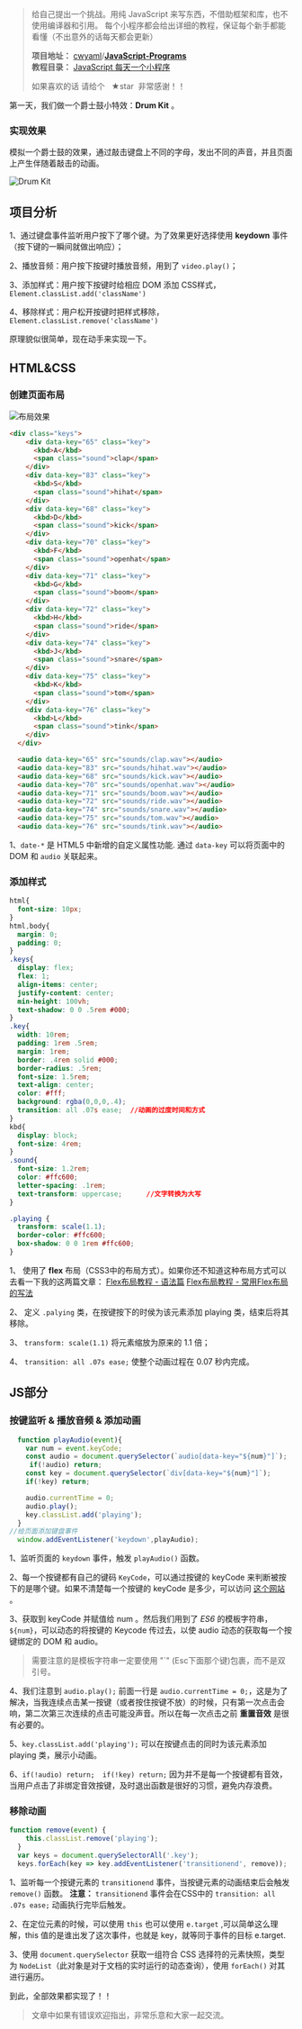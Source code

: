 > 给自己提出一个挑战。用纯 JavaScript 来写东西，不借助框架和库，也不使用编译器和引用。
> 每个小程序都会给出详细的教程，保证每个新手都能看懂（不出意外的话每天都会更新） <br>
>
> **项目地址：** [cwyaml](https://github.com/cwyaml)/**[JavaScript-Programs](https://github.com/cwyaml/JavaScript-Programs)**  <br>
> **教程目录：** [JavaScript 每天一个小程序](http://www.jianshu.com/p/81d379ba9003) <br>
>
> 如果喜欢的话 请给个   ★star  非常感谢！！

第一天，我们做一个爵士鼓小特效：**Drum Kit** 。

### 实现效果
模拟一个爵士鼓的效果，通过敲击键盘上不同的字母，发出不同的声音，并且页面上产生伴随着敲击的动画。

![Drum Kit](http://upload-images.jianshu.io/upload_images/4030390-1c586f07f4c12fce.gif?imageMogr2/auto-orient/strip)

## 项目分析
1、通过键盘事件监听用户按下了哪个键。为了效果更好选择使用 **keydown** 事件（按下键的一瞬间就做出响应）；

2、播放音频：用户按下按键时播放音频，用到了 `video.play()`；

3、添加样式：用户按下按键时给相应 DOM 添加 CSS样式，`Element.classList.add('className')`

4、移除样式：用户松开按键时把样式移除，`Element.classList.remove('className')`

原理貌似很简单，现在动手来实现一下。

## HTML&CSS
### 创建页面布局

![布局效果](http://upload-images.jianshu.io/upload_images/4030390-828aa9146c6bbdb9.png?imageMogr2/auto-orient/strip%7CimageView2/2/w/1240)

``` html
<div class="keys">
    <div data-key="65" class="key">
      <kbd>A</kbd>
      <span class="sound">clap</span>
    </div>
    <div data-key="83" class="key">
      <kbd>S</kbd>
      <span class="sound">hihat</span>
    </div>
    <div data-key="68" class="key">
      <kbd>D</kbd>
      <span class="sound">kick</span>
    </div>
    <div data-key="70" class="key">
      <kbd>F</kbd>
      <span class="sound">openhat</span>
    </div>
    <div data-key="71" class="key">
      <kbd>G</kbd>
      <span class="sound">boom</span>
    </div>
    <div data-key="72" class="key">
      <kbd>H</kbd>
      <span class="sound">ride</span>
    </div>
    <div data-key="74" class="key">
      <kbd>J</kbd>
      <span class="sound">snare</span>
    </div>
    <div data-key="75" class="key">
      <kbd>K</kbd>
      <span class="sound">tom</span>
    </div>
    <div data-key="76" class="key">
      <kbd>L</kbd>
      <span class="sound">tink</span>
    </div>
  </div>

  <audio data-key="65" src="sounds/clap.wav"></audio>
  <audio data-key="83" src="sounds/hihat.wav"></audio>
  <audio data-key="68" src="sounds/kick.wav"></audio>
  <audio data-key="70" src="sounds/openhat.wav"></audio>
  <audio data-key="71" src="sounds/boom.wav"></audio>
  <audio data-key="72" src="sounds/ride.wav"></audio>
  <audio data-key="74" src="sounds/snare.wav"></audio>
  <audio data-key="75" src="sounds/tom.wav"></audio>
  <audio data-key="76" src="sounds/tink.wav"></audio>
```

1、`date-*` 是 HTML5 中新增的自定义属性功能. 通过 `data-key` 可以将页面中的 DOM 和 `audio` 关联起来。

### 添加样式
``` css
html{
  font-size: 10px;
}
html,body{
  margin: 0;
  padding: 0;
}
.keys{
  display: flex;      
  flex: 1;
  align-items: center;
  justify-content: center;
  min-height: 100vh;
  text-shadow: 0 0 .5rem #000;
}
.key{
  width: 10rem;
  padding: 1rem .5rem;
  margin: 1rem;
  border: .4rem solid #000;
  border-radius: .5rem;
  font-size: 1.5rem;
  text-align: center;
  color: #fff;
  background: rgba(0,0,0,.4);
  transition: all .07s ease;  //动画的过度时间和方式
}
kbd{
  display: block;
  font-size: 4rem;
}
.sound{
  font-size: 1.2rem;
  color: #ffc600;
  letter-spacing: .1rem;       
  text-transform: uppercase;      //文字转换为大写
}

.playing {
  transform: scale(1.1);
  border-color: #ffc600;
  box-shadow: 0 0 1rem #ffc600;
}
```

1、 使用了 **flex** 布局（CSS3中的布局方式）。如果你还不知道这种布局方式可以去看一下我的这两篇文章：
[Flex布局教程 - 语法篇](http://www.jianshu.com/p/5405f9bf9996)
[Flex布局教程 - 常用Flex布局的写法](http://www.jianshu.com/p/92d8e9f708a6)

2、 定义 `.palying` 类，在按键按下的时侯为该元素添加 playing 类，结束后将其移除。

3、 `transform: scale(1.1)` 将元素缩放为原来的 1.1 倍；

4、 `transition: all .07s ease;` 使整个动画过程在 0.07 秒内完成。

## JS部分
### 按键监听 & 播放音频 & 添加动画
``` js
  function playAudio(event){
    var num = event.keyCode;    
    const audio = document.querySelector(`audio[data-key="${num}"]`);
     if(!audio) return;  
    const key = document.querySelector(`div[data-key="${num}"]`);
    if(!key) return;

    audio.currentTime = 0;     
    audio.play();    
    key.classList.add('playing');   
  }
//给页面添加键盘事件
  window.addEventListener('keydown',playAudio);
```

1、监听页面的 `keydown` 事件，触发 `playAudio()` 函数。

2、每一个按键都有自己的键码 `KeyCode`，可以通过按键的 keyCode 来判断被按下的是哪个键。如果不清楚每一个按键的 keyCode 是多少，可以访问 [这个网站](http://keycode.info/) 。

3、获取到 keyCode 并赋值给 num 。然后我们用到了 *ES6* 的模板字符串，`${num}`，可以动态的将按键的 Keycode 传过去，以使 audio 动态的获取每一个按键绑定的 DOM 和 audio。

> 需要注意的是模板字符串一定要使用 "`" (Esc下面那个键)包裹，而不是双引号。

4、我们注意到 `audio.play();` 前面一行是 `audio.currentTime = 0;`，这是为了解决，当我连续点击某一按键（或者按住按键不放）的时候，只有第一次点击会响，第二次第三次连续的点击可能没声音。所以在每一次点击之前 **重置音效** 是很有必要的。

5、`key.classList.add('playing');` 可以在按键点击的同时为该元素添加playing 类，展示小动画。

6、`if(!audio) return;  if(!key) return;` 因为并不是每一个按键都有音效，当用户点击了非绑定音效按键，及时退出函数是很好的习惯，避免内存浪费。

### 移除动画
``` js
function remove(event) {
    this.classList.remove('playing');
  }
  var keys = document.querySelectorAll('.key');
  keys.forEach(key => key.addEventListener('transitionend', remove));
```

1、监听每一个按键元素的 `transitionend` 事件，当按键元素的动画结束后会触发 `remove()` 函数。
**注意：** `transitionend` 事件会在CSS中的 `transition: all .07s ease;` 动画执行完毕后触发。

2、在定位元素的时候，可以使用 `this` 也可以使用 `e.target` ,可以简单这么理解，this 值的是谁出发了这次事件，也就是 key，就等同于事件的目标 e.target.

3、使用 `document.querySelector` 获取一组符合 CSS 选择符的元素快照，类型为 `NodeList`（此对象是对于文档的实时运行的动态查询），使用 `forEach()` 对其进行遍历。

到此，全部效果都实现了！！

> 文章中如果有错误欢迎指出，非常乐意和大家一起交流。

